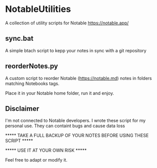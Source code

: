 # NotableUtilities

A collection of utility scripts for Notable https://notable.app/

## sync.bat

A simple btach script to kepp your notes in sync with a git repository

## reorderNotes.py

A custom script to reorder Notable (https://notable.md) notes in folders matching Notebooks tags.

Place it in your Notable home folder, run it and enjoy.

## Disclaimer

I'm not connected to Notable developers. I wrote these script for my personal use. They can containt bugs and cause data loss

***** TAKE A FULL BACKUP OF YOUR NOTES BEFORE USING THESE SCRIPT *****

***** USE IT AT YOUR OWN RISK *****

Feel free to adapt or modify it.

